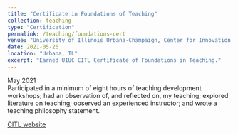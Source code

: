 ```yaml
---
title: "Certificate in Foundations of Teaching"
collection: teaching
type: "Certification"
permalink: /teaching/foundations-cert
venue: "University of Illinois Urbana-Champaign, Center for Innovation in Teaching and Learning"
date: 2021-05-26
location: "Urbana, IL"
excerpt: "Earned UIUC CITL Certificate of Foundations in Teaching."
---
```


May 2021  
Participated in a minimum of eight hours of teaching development workshops; had an observation of, and reflected on, my teaching; explored literature on teaching; observed an experienced instructor; and wrote a teaching philosophy statement.

[CITL website](https://citl.illinois.edu/citl-101/teaching-learning/teaching-certificates/certificate-in-foundations-of-teaching)
